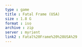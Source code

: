 ```yaml
---
type : game
title : Fatal Frame (USA)
size : 1.8 G
format : iso
archive : zip
server : myrient
link2 : Fatal%20Frame%20%28USA%29
---
```


